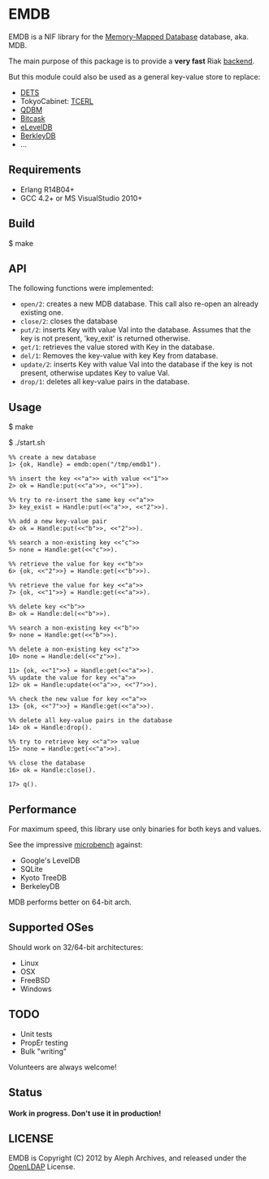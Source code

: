 EMDB====EMDB is a NIF library for the [Memory-Mapped Database](http://highlandsun.com/hyc/mdb/) database, aka. MDB.The main purpose of this package is to provide a **very fast** Riak [backend](http://wiki.basho.com/Storage-Backends.html).

But this module could also be used as a general key-value store to replace:

* [DETS](http://www.erlang.org/doc/man/dets.html)
* TokyoCabinet: [TCERL](http://code.google.com/p/tcerl/)
* [QDBM](http://fallabs.com/qdbm/)
* [Bitcask](https://github.com/basho/bitcask)
* [eLevelDB](https://github.com/basho/eleveldb)
* [BerkleyDB](http://www.oracle.com/technetwork/products/berkeleydb/overview/index.html)
* ...Requirements------------
* Erlang R14B04+* GCC 4.2+ or MS VisualStudio 2010+Build-----$ makeAPI---
The following functions were implemented:

* `open/2`: creates a new MDB database. This call also re-open an already existing one.
* `close/2`: closes the database
* `put/2`: inserts Key with value Val into the database. Assumes that the key is not present, 'key_exit' is returned otherwise.
* `get/1`: retrieves the value stored with Key in the database.
* `del/1`: Removes the key-value with key Key from database.
* `update/2`: inserts Key with value Val into the database if the key is not present, otherwise updates Key to value Val.
* `drop/1`: deletes all key-value pairs in the database.


Usage-----$ make

$ ./start.sh

	%% create a new database	1> {ok, Handle} = emdb:open("/tmp/emdb1").

	%% insert the key <<"a">> with value <<"1">>	2> ok = Handle:put(<<"a">>, <<"1">>).

	%% try to re-insert the same key <<"a">>	3> key_exist = Handle:put(<<"a">>, <<"2">>).

	%% add a new key-value pair	4> ok = Handle:put(<<"b">>, <<"2">>).

	%% search a non-existing key <<"c">>	5> none = Handle:get(<<"c">>).

	%% retrieve the value for key <<"b">>	6> {ok, <<"2">>} = Handle:get(<<"b">>).

	%% retrieve the value for key <<"a">>	7> {ok, <<"1">>} = Handle:get(<<"a">>).

	%% delete key <<"b">>	8> ok = Handle:del(<<"b">>).

	%% search a non-existing key <<"b">>
	9> none = Handle:get(<<"b">>).

	%% delete a non-existing key <<"z">>	10> none = Handle:del(<<"z">>).
	11> {ok, <<"1">>} = Handle:get(<<"a">>).
	%% update the value for key <<"a">>
	12> ok = Handle:update(<<"a">>, <<"7">>).

	%% check the new value for key <<"a">>
	13> {ok, <<"7">>} = Handle:get(<<"a">>).

	%% delete all key-value pairs in the database	14> ok = Handle:drop().

	%% try to retrieve key <<"a">> value	15> none = Handle:get(<<"a">>).

	%% close the database	16> ok = Handle:close().

	17> q().  
  

Performance-----------For maximum speed, this library use only binaries for both keys and values.
See the impressive [microbench](http://highlandsun.com/hyc/mdb/microbench/) against:

* Google's LevelDB
* SQLite
* Kyoto TreeDB
* BerkeleyDB

MDB performs better on 64-bit arch.


Supported OSes--------------

Should work on 32/64-bit architectures:

* Linux
* OSX
* FreeBSD
* Windows

TODO----

* Unit tests* PropEr testing
* Bulk "writing"

Volunteers are always welcome!Status
------
#### Work in progress. Don't use it in production!
LICENSE-------
EMDB is Copyright (C) 2012 by Aleph Archives, and released under the [OpenLDAP](http://www.OpenLDAP.org/license.html) License.

